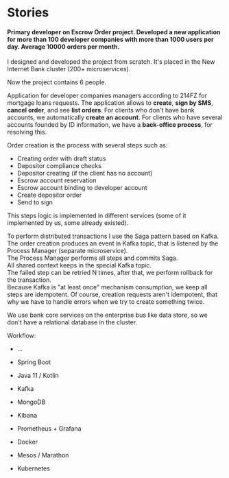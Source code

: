 # Stories

#### Primary developer on Escrow Order project. Developed a new application for more than 100 developer companies with more than 1000 users per day. Average 10000 orders per month.

I designed and developed the project from scratch. It's placed in the New Internet Bank cluster (200+ microservices).

Now the project contains 6 people.

Application for developer companies managers according to 214FZ for mortgage loans requests. The application allows to **create**, **sign by SMS**, **cancel order**, and see **list orders**. For clients who don't have bank accounts, we automatically **create an account**. For clients who have several accounts founded by ID information, we have a **back-office process**, for resolving this.

Order creation is the process with several steps such as:

* Creating order with draft status
* Depositor compliance checks
* Depositor creating (if the client has no account)
* Escrow account reservation
* Escrow account binding to developer account
* Create depositor order
* Send to sign

This steps logic is implemented in different services (some of it implemented by us, some already existed).

To perform distributed transactions I use the Saga pattern based on Kafka. \
The order creation produces an event in Kafka topic, that is listened by the Process Manager (separate microservice). \
The Process Manager performs all steps and commits Saga. \
All shared context keeps in the special Kafka topic. \
The failed step can be retried N times, after that, we perform rollback for the transaction. \
Because Kafka is "at least once" mechanism consumption, we keep all steps are idempotent. Of course, creation requests aren't idempotent, that why we have to handle errors when we try to create something twice.



We use bank core services on the enterprise bus like data store, so we don't have a relational database in the cluster.



Workflow:

* ...&#x20;



* Spring Boot
* Java 11 / Kotlin
* Kafka
* MongoDB
* Kibana
* Prometheus + Grafana
* Docker
* Mesos / Marathon
* Kubernetes
